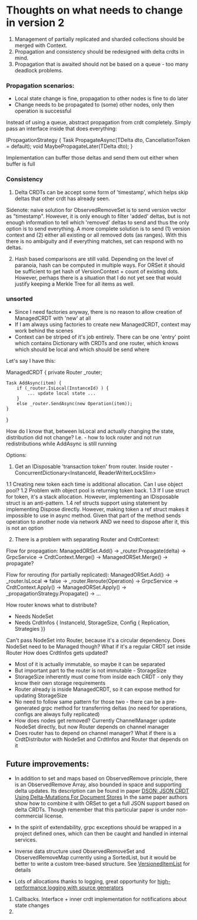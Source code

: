 # Thoughts on what needs to change in version 2

1. Management of partially replicated and sharded collections should be merged with Context. 
2. Propagation and consistency should be redesigned with delta crdts in mind.
3. Propagation that is awaited should not be based on a queue - too many deadlock problems.

### Propagation scenarios:
 
- Local state change is fine, propagation to other nodes is fine to do later 
- Change needs to be propagated to (some) other nodes, only then operation is successful

Instead of using a queue, abstract propagation from crdt completely. Simply pass an interface inside that does everything:
 
IPropagationStrategy<in TDelta> {
    Task PropagateAsync(TDelta dto, CancellationToken = default);
    void MaybePropagateLater(TDelta dto);
}

Implementation can buffer those deltas and send them out either when buffer is full 

### Consistency

1. Delta CRDTs can be accept some form of 'timestamp', which helps skip deltas that other crdt has already seen. 

Sidenote: naive solution for ObservedRemoveSet is to send version vector as "timestamp". However, it is only enough to filter
'added' deltas, but is not enough information to tell which 'removed' deltas to send and thus the only option is to send everything.
A more complete solution is to send (1) version context and (2) either all existing or all removed dots (as ranges). With this
there is no ambiguity and if everything matches, set can respond with no deltas.

2. Hash based comparisons are still valid. Depending on the level of paranoia, hash can be computed in multiple ways.
For ORSet it should be sufficient to get hash of VersionContext + count of existing dots. However, perhaps there is a 
situation that I do not yet see that would justify keeping a Merkle Tree for all items as well.




### unsorted

 - Since I need factories anyway, there is no reason to allow creation of ManagedCRDT with 'new' at all 
 - If I am always using factories to create new ManagedCRDT, context may work behind the scenes
 - Context can be striped of it's job entirely. There can be one 'entry' point which contains Dictionary with CRDTs
and one router, which knows which should be local and which should be send where

Let's say I have this:

ManagedCRDT {
    private Router _router;

    Task AddAsync(item) {
        if (_router.IsLocal(InstanceId) ) {
            ... update local state ...
        }
        else _router.SendAsync(new Operation(item));
    }
}

How do I know that, between IsLocal and actually changing the state, distribution did not change?
I.e. - how to lock router and not run redistributions while AddAsync is still running 

Options: 

1. Get an IDisposable 'transaction token' from router. 
Inside router - ConcurrentDictionary<InstanceId, ReaderWriterLockSlim>

1.1 Creating new token each time is additional allocation. Can I use object pool? 
1.2 Problem with object pool is returning token back. 
1.3 If I use struct for token, it's a stack allocation. 
However, implementing an IDisposable struct is an anti-pattern. 
1.4 ref structs support using statement by implementing Dispose directly. 
However, making token a ref struct makes it impossible to use in async method. 
Given that part of the method sends operation to another node via network AND we need to dispose after it, this is not an option


2. There is a problem with separating Router and CrdtContext:

Flow for propagation:
ManagedORSet.Add() -> _router.Propagate(delta) -> GrpcService -> CrdtContext.Merge() -> ManagedORSet.Merge() -> propagate?

Flow for rerouting (for partially replicated):
ManagedORSet.Add() -> _router.IsLocal => false -> _router.Reroute(Operation) -> GrpcService -> CrdtContext.Apply() -> ManagedORSet.Apply() -> _propagationStrategy.Propagate() -> ...

How router knows what to distribute? 

 - Needs NodeSet
 - Needs CrdtInfos { InstanceId, StorageSize, Config { Replication, Strategies }}

Can't pass NodeSet into Router, because it's a circular dependency. Does NodeSet need to be Managed though? What if it's a regular CRDT set inside Router
How does CrdtInfos gets updated? 
 - Most of it is actually immutable, so maybe it can be separated
 - But important part to the router is not immutable - StorageSize
 - StorageSize inherently must come from inside each CRDT - only they know their own storage requirements
 - Router already is inside ManagedCRDT, so it can expose method for updating StorageSize 
 - No need to follow same pattern for those two - there can be a pre-generated grpc method for transferring deltas (no need for operations, configs are always fully replicated)
 - How does nodes get removed? Currently ChannelManager update NodeSet directly, but now Router depends on channel manager
 - Does router has to depend on channel manager? What if there is a CrdtDistributor with NodeSet and CrdtInfos and Router that depends on it


## Future improvements:

 - In addition to set and maps based on ObservedRemove principle, there is an ObservedRemove Array, also bounded in space and supporting delta updates. 
Its description can be found in paper [DSON: JSON CRDT Using Delta-Mutations For Document Stores](https://iditkeidar.com/wp-content/uploads/2021/12/JSON_CRDTs___VLDB.pdf)
In the same paper authors show how to combine it with ORSet to get a full JSON support based on delta CRDTs. Though remember that this particular paper is under non-commercial license.  

 - In the spirit of extendability, grpc exceptions should be wrapped in a project defined ones, which can then be caught and handled in internal services.
 - Inverse data structure used ObservedRemoveSet and ObservedRemoveMap currently using a SortedList, but it would be better to write a custom tree-based structure. 
See [VersionedItemList](../../src/Nyris.Crdt/Model/VersionedItemList.cs) for details   
 - Lots of allocations thanks to logging, great opportunity for [high-performance logging with source generators](https://learn.microsoft.com/en-us/dotnet/core/extensions/logger-message-generator)




1. Callbacks. Interface + inner crdt implementation for notifications about state changes
2. 